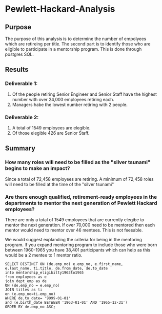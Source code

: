 # Pewlett-Hackard-Analysis

## Purpose
The purpose of this analysis is to determine the number of empolyees which are retireing per title. The second part is to identify those who are eligible to participate in a mentorship program. This is done through postgres SQL.

## Results

### Deliverable 1: 
1. Of the people retiring Senior Engineer and Senior Staff have the highest number with over 24,000 employees retiring each.
2. Managers habe the lowest number retiring with 2 people.

### Deliverable 2:
1. A total of 1549 employees are elegible.
2. Of those elegible 426 are Senior Staff.

## Summary
### How many roles will need to be filled as the "silver tsunami" begins to make an impact?
Since a total of 72,458 employees are retiring. A minimum of 72,458 roles will need to be filled at the time of the "silver tsunami"

### Are there enough qualified, retirement-ready employees in the departments to mentor the next generation of Pewlett Hackard employees?

There are only a total of 1549 employees that are currently elegibe to mentor the next generation. If over 70,000 need to be mentored then each mentor would need to mentor over 46 mentees. This is not feesable. 

We would suggest explanding the criteria for being in the mentoring program.
If you expand mentoring program to include those who were born between 1960-1965 you have 38,401 participants which can help as this would be a 2 mentee to 1 mentor ratio.

```
SELECT DISTINCT ON (de.emp_no) e.emp_no, e.first_name,
e.last_name, ti.title, de.from_date, de.to_date
into mentorship_eligibilty1963to1965
from employees as e
join dept_emp as de
ON (de.emp_no = e.emp_no)
JOIN titles as ti
on (e.emp_no=ti.emp_no)
WHERE de.to_date= '9999-01-01'
and (e.birth_date BETWEEN '1963-01-01' AND '1965-12-31')
ORDER BY de.emp_no ASC;
```
